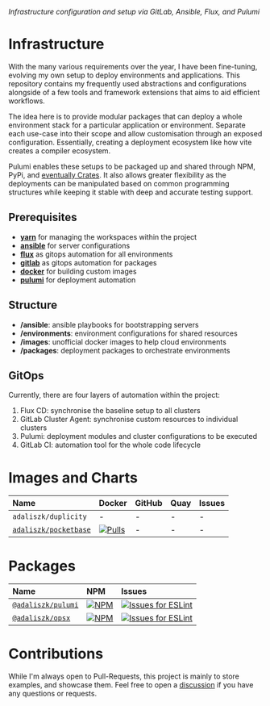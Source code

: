 _Infrastructure configuration and setup via GitLab, Ansible, Flux, and Pulumi_

# Infrastructure

With the many various requirements over the year, I have been fine-tuning, evolving my own setup to deploy environments
and applications. This repository contains my frequently used abstractions and configurations alongside of a few tools
and framework extensions that aims to aid efficient workflows.

The idea here is to provide modular packages that can deploy a whole environment stack for a particular application
or environment. Separate each use-case into their scope and allow customisation through an exposed configuration.
Essentially, creating a deployment ecosystem like how vite creates a compiler ecosystem.

Pulumi enables these setups to be packaged up and shared through NPM, PyPi,
and [eventually Crates](https://github.com/pulumi/pulumi/issues/11882). It also allows
greater flexibility as the deployments can be manipulated based on common programming structures while keeping it stable
with deep and accurate testing support.

## Prerequisites

- [**yarn**](https://yarnpkg.com) for managing the workspaces within the project
- [**ansible**](https://docs.ansible.com/ansible) for server configurations
- [**flux**](https://fluxcd.io/flux/installation) as gitops automation for all environments
- [**gitlab**](https://about.gitlab.com/features/continuous-integration) as gitops automation for packages
- [**docker**](https://docs.docker.com/get-docker) for building custom images
- [**pulumi**](https://www.pulumi.com/docs/get-started/install) for deployment automation

## Structure

- **/ansible**: ansible playbooks for bootstrapping servers
- **/environments**: environment configurations for shared resources
- **/images**: unofficial docker images to help cloud environments
- **/packages**: deployment packages to orchestrate environments

## GitOps

Currently, there are four layers of automation within the project:

1. Flux CD: synchronise the baseline setup to all clusters
2. GitLab Cluster Agent: synchronise custom resources to individual clusters
3. Pulumi: deployment modules and cluster configurations to be executed
4. GitLab CI: automation tool for the whole code lifecycle

# Images and Charts

| Name                                       | Docker                                                                                                                        | GitHub | Quay | Issues |
| :----------------------------------------- | :---------------------------------------------------------------------------------------------------------------------------- | :----- | :--- | :----- |
| `adaliszk/duplicity`                       | -                                                                                                                             | -      | -    | -      |
| [`adaliszk/pocketbase`](images/pocketbase) | [![Pulls](https://img.shields.io/docker/pulls/adaliszk/pocketbase?label=Pulls)](https://hub.docker.com/r/adaliszk/pocketbase) | -      | -    | -      |

# Packages

| Name                                  | NPM                                                                                                                                           | Issues                                                                                                                                                                                                                     |
| :------------------------------------ | :-------------------------------------------------------------------------------------------------------------------------------------------- | :------------------------------------------------------------------------------------------------------------------------------------------------------------------------------------------------------------------------- |
| [`@adaliszk/pulumi`](packages/pulumi) | [![NPM](https://img.shields.io/npm/v/@adaliszk/pulumi.svg?logo=npm&label=&style=flat-square)](https://www.npmjs.com/package/@adaliszk/pulumi) | [![Issues for ESLint](https://img.shields.io/github/issues-search?logo=github&label=&style=flat-square&query=repo%3Aadaliszk%2Finfrastructure%20label%3Apulumi)](https://github.com/adaliszk/infrastructure/labels/pulumi) |
| [`@adaliszk/opsx`](packages/opsx)     | [![NPM](https://img.shields.io/npm/v/@adaliszk/opsx.svg?logo=npm&label=&style=flat-square)](https://www.npmjs.com/package/@adaliszk/opsx)     | [![Issues for ESLint](https://img.shields.io/github/issues-search?logo=github&label=&style=flat-square&query=repo%3Aadaliszk%2Finfrastructure%20label%3Aopsx)](https://github.com/adaliszk/infrastructure/labels/opsx)     |

# Contributions

While I'm always open to Pull-Requests, this project is mainly to store examples, and showcase them.
Feel free to open a [discussion](https://github.com/adaliszk/infrastructure/discussions) if you have
any questions or requests.
